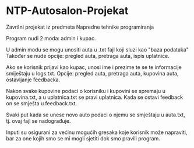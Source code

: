 # NTP-Autosalon-Projekat
Završni projekat iz predmeta Napredne tehnike programiranja

Program nudi 2 moda: admin i kupac.
  
  
  U admin modu se mogu unositi auta u .txt fajl koji sluzi kao "baza podataka"
  Također se nude opcije: pregled auta, pretraga auta, ispis uplatnice.
  
  Ako se korisnik prijavi kao kupac, unosi ime i prezime te se te informacije smiještaju u logs.txt.
  Opcije: pregled auta, pretraga auta, kupovina auta, ostavljanje feedbacka.
  
  Nakon svake kupovine podaci o korisniku i kupovini se spremaju u kupovina.txt, a u uplatnica.txt se pravi uplatnica.
  Kada se ostavi feedback on se smješta u feedback.txt.
  
  Svaki put kada se unese novo auto podaci o njemu se smještaju u auta.txt, tj. ovaj fajl se nadograđuje.
  
  Inputi su osigurani za većinu mogućih gresaka koje korisnik može napraviti, bar za one kojih smo se mi mogli sjetiti dok smo pravili program.
